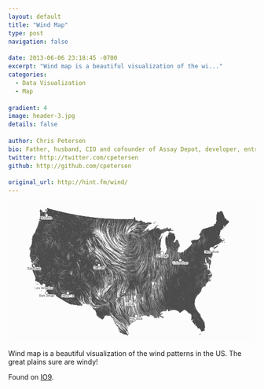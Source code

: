 ```yaml
---
layout: default
title: "Wind Map"
type: post
navigation: false

date: 2013-06-06 23:18:45 -0700
excerpt: "Wind map is a beautiful visualization of the wi..."
categories:
  - Data Visualization
  - Map

gradient: 4
image: header-3.jpg
details: false

author: Chris Petersen
bio: Father, husband, CIO and cofounder of Assay Depot, developer, entrepreneur and technologist.
twitter: http://twitter.com/cpetersen
github: http://github.com/cpetersen

original_url: http://hint.fm/wind/
---
```



 ![A humbling map of real-time wind patterns in Tornado Alley](/assets/import/7abfef38b76feaedc2b1e29fc59421d7.gif)  

 Wind map is a beautiful visualization of the wind patterns in the US. The great plains sure are windy!

 Found on  [IO9](http://io9.com/a-humbling-map-of-real-time-wind-patterns-in-tornado-al-509037773).
